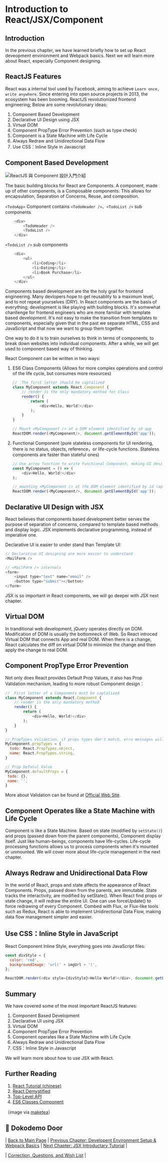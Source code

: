 # Introduction to React/JSX/Component

## Introduction
In the previous chapter, we have learned briefly how to set up React deveopment envirionment and Webpack basics. Next we will learn more about React, especially Component designing.

## ReactJS Features
React was a internal tool used by Facebook, aiming to achieve `Learn once, write anywhere`. Since entering into open source projects in 2013, the ecosystem has been booming. ReactJS revolutionized frontend engineering; Below are some revolutionary ideas:

1. Component Based Development
2. Declarative UI Design using JSX
3. Virtual DOM
4. Component PropType Error Prevention (such as type check)
5. Component is a State Machine with Life Cycle
6. Always Redraw and Unidirectional Data Flow
7. Use CSS：Inline Style in Javascript 

## Component Based Development

![ReactJS 與 Component 設計入門介紹](./images/component.png "ReactJS 與 Component 設計入門介紹")

The basic building blocks for React are Components. A component, made up of other components, is a Composable components. This allows for encapsulation, Separation of Concerns, Reuse, and composition.

`<TodoApp>` Component contains `<TodoHeader />`、`<TodoList />` sub components
```javascript
	<div>
		<TodoHeader />
		<TodoList />
	</div>
```

`<TodoList />` sub components
```javascript
	<div>
		<ul>
			<li>Coding</li>
			<li>Dating</li>
			<li>Book Purchase</li>
		</ul>
	</div>
```

Components based development are the the holy grail for frontend engineering. Many devlopers hope to get reusablity to a maximum level, and to not repeat yourselves (DRY). In React components are the basis of everything; development is like playing with building blocks. It's somwwhat chanllenge for frontend engineers who are more familiar with template based development. It's not easy to make the transition from templates to components, especially given that in the past we separate HTML, CSS and JavaScript and that now we want to group them together.

One way to do it is to train ourselves to think in terms of components, to break down websites into individual components. After a while, we will get used to component based way of thinking.

React Component can be written in two ways:

1. ES6 Class Components (Allows for more complex operations and control of the life cycle, but consumes more resources)

	```javascript
	//  The first letter should be captalized
	class MyComponent extends React.Component {
		// render is the only mandatory method for Class
		render() {
			return (
				<div>Hello, World!</div>
			);
		}
	}

	// Mount <MyComponent /> at a DOM element identified by id app
	ReactDOM.render(<MyComponent/>, document.getElementById('app'));
	```

2. Functional Component (pure stateless components for UI rendering, there is no status, objects, reference，or life-cycle functions. Stateless components are faster than stateful ones)

	```javascript
	// Use arrow function to write Functional Component, making UI design simpler and reducing side effect
	const MyComponent = () => (
		<div>Hello, World!</div>
	);
	
	// mounting <MyComponent /> at the DOM element identified by id (app)
	ReactDOM.render(<MyComponent/>, document.getElementById('app'));
	```

## Declarative UI Design with JSX
React believes that components based development better serves the purpose of separation of concerns, compared to template based methods and display logic. JSX implements declarative programming, instead of imperative one.

Declarative UI is easier to under stand than Template UI:

```javascript
// Declarative UI designing are more easier to understand
<MailForm />
```

```javascript
// <MailForm /> internals
<form>
	<input type="text" name="email" />
	<button type="submit"></button>
</form>
```

JSX is so important in React components, we will go deeper with JSX next chapter. 

## Virtual DOM
In tranditional web development, jQuery operates directly on DOM. Modification of DOM is usually the bottomneck of Web. So React introced Virtual DOM that connects App and real DOM. When there is a change, React calculates the diff on virtual DOM to minimize the change and then apply the change to real DOM.

## Component PropType Error Prevention
Not only does React provides Default Prop Values, it also has Prop Validation mechanism, leading to more robust Component design：

```javascript
//  First letter of a Components must be captalized
class MyComponent extends React.Component {
	// render is the only mandatory method
	render() {
		return (
			<div>Hello, World!</div>
		);
	}
}

// PropTypes Validation, if props types don't match, erro messages will be flagged
MyComponent.propTypes = {
  todo: React.PropTypes.object,
  name: React.PropTypes.string,
}

// Prop Defatul Value
MyComponent.defaultProps = {
 todo: {}, 
 name: '', 
}
```

More about Validation can be found at [Official Web Site](https://facebook.github.io/react/docs/reusable-components.html).

## Component Operates like a State Machine with Life Cycle
Component is like a State Machine. Based on state (modified by `setState()`) and props (passed down from the parent components), Component display itself. Just like human-beings, components have life-cycles. Life-cycle processing functions allows us to process components when it's mounted or unmounted. We will cover more about life-cycle management in the next chapter.

## Always Redraw and Unidirectional Data Flow
In the world of React, props and state affects the appearance of React Components. Props, passed down from the parents, are immutable. State tracks the interactivity, are modified by setState(). When React find props or state change, it will redraw the entire UI. One can use forceUpdate() to force redrawing of every Component. Combed with Flux, or Flux-like tools such as Redux, React is able to implement Unidirectional Data Flow, making data flow management simpler and easier.

## Use CSS：Inline Style in JavaScript
React Component Inline Style, everything goes into JavaScript files:

```javascript
const divStyle = {
  color: 'red',
  backgroundImage: 'url(' + imgUrl + ')',
};

ReactDOM.render(<div style={divStyle}>Hello World!</div>, document.getElementById('app'));
```

## Summary
We have covered some of the most important ReactJS features:

1. Component Based Development
2. Declarative UI using JSX
3. Virtual DOM
4. Component PropType Error Prevention
5. Component operates like a State Machine with Life Cycle
6. Always Redraw and Unidirectional Data Flow
7. CSS：Inline Style in Javascript

We will learn more about how to use JSX with React.

## Further Reading
1. [React Tutorial (chinese)](http://www.ruanyifeng.com/blog/2015/03/react.html)
2. [React Demystified](http://blog.reverberate.org/2014/02/react-demystified.html)
3. [Top-Level API](https://facebook.github.io/react/docs/top-level-api.html)
4. [ES6 Classes Component](https://facebook.github.io/react/docs/reusable-components.html#es6-classes)

（image via [maketea](http://maketea.co.uk/images/2014-03-05-robust-web-apps-with-react-part-1/wireframe_deconstructed.png)）

## :door: Dokodemo Door
| [Back to Main Page](https://github.com/druckenclam/reactjs101/tree/en) | [Previous Chapter: Developent Environment Setup & Webpack Basics](https://github.com/druckenclam/reactjs101/blob/en/Ch02/webpack-dev-enviroment.md) | [Next Chapter: JSX Introductary Tutorial](https://github.com/druckenclam/reactjs101/blob/en/Ch03/react-jsx-introduction.md) |

| [Correction, Questions, and Wish List](https://github.com/kdchang/reactjs101/issues) |
